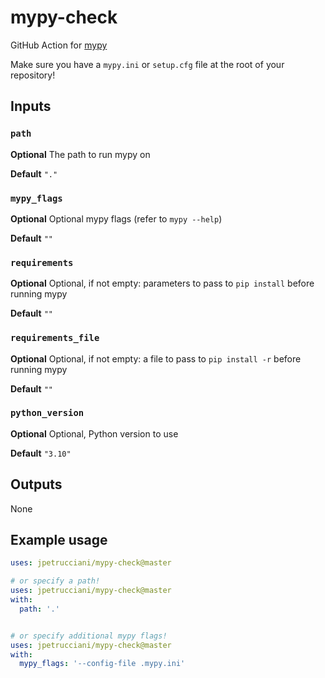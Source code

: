 # mypy-check

GitHub Action for [mypy](https://mypy.readthedocs.io/en/stable/)

Make sure you have a `mypy.ini` or `setup.cfg` file at the root of your repository!

## Inputs

### `path`

**Optional** The path to run mypy on

**Default** `"."`

### `mypy_flags`

**Optional** Optional mypy flags (refer to `mypy --help`)

**Default** `""`

### `requirements`

**Optional** Optional, if not empty: parameters to pass to `pip install` before running mypy

**Default** `""`

### `requirements_file`

**Optional** Optional, if not empty: a file to pass to `pip install -r` before running mypy

**Default** `""`

### `python_version`

**Optional** Optional, Python version to use

**Default** `"3.10"`

## Outputs

None

## Example usage

```yaml
uses: jpetrucciani/mypy-check@master

# or specify a path!
uses: jpetrucciani/mypy-check@master
with:
  path: '.'


# or specify additional mypy flags!
uses: jpetrucciani/mypy-check@master
with:
  mypy_flags: '--config-file .mypy.ini'
```
